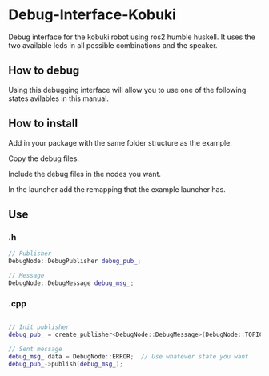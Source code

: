 # Debug-Interface-Kobuki
Debug interface for the kobuki robot using ros2 humble huskell. It uses the two available leds in all possible combinations and the speaker.

## How to debug
Using this debugging interface will allow you to use one of the following states avilables in this manual.

## How to install
Add in your package with the same folder structure as the example.

Copy the debug files.

Include the debug files in the nodes you want.

In the launcher add the remapping that the example launcher has.

## Use
### .h
  ```cpp
  // Publisher
  DebugNode::DebugPublisher debug_pub_;
  
  // Message
  DebugNode::DebugMessage debug_msg_;
  ```
### .cpp

  ```cpp

  // Init publisher
  debug_pub_ = create_publisher<DebugNode::DebugMessage>(DebugNode::TOPIC_NAME, 10);

  // Sent message
  debug_msg_.data = DebugNode::ERROR;  // Use whatever state you want
  debug_pub_->publish(debug_msg_);

  ```
